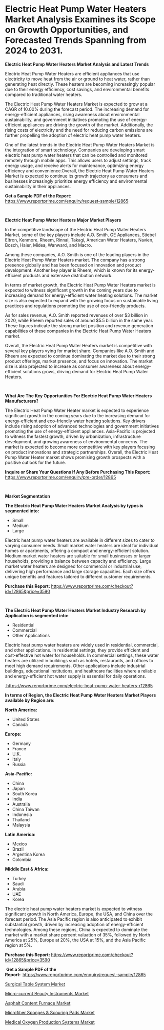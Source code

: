 <p><h1>Electric Heat Pump Water Heaters Market Analysis Examines its Scope on Growth Opportunities, and Forecasted Trends Spanning from 2024 to 2031.</h1></p><p><strong>Electric Heat Pump Water Heaters Market Analysis and Latest Trends</strong></p>
<p><p>Electric Heat Pump Water Heaters are efficient appliances that use electricity to move heat from the air or ground to heat water, rather than generating heat directly. These heaters are becoming increasingly popular due to their energy efficiency, cost savings, and environmental benefits compared to traditional water heaters.</p><p>The Electric Heat Pump Water Heaters Market is expected to grow at a CAGR of 10.00% during the forecast period. The increasing demand for energy-efficient appliances, rising awareness about environmental sustainability, and government initiatives promoting the use of energy-efficient appliances are driving the growth of the market. Additionally, the rising costs of electricity and the need for reducing carbon emissions are further propelling the adoption of electric heat pump water heaters.</p><p>One of the latest trends in the Electric Heat Pump Water Heaters Market is the integration of smart technology. Companies are developing smart electric heat pump water heaters that can be controlled and monitored remotely through mobile apps. This allows users to adjust settings, track energy usage, and receive alerts for maintenance, optimizing energy efficiency and convenience.Overall, the Electric Heat Pump Water Heaters Market is expected to continue its growth trajectory as consumers and businesses increasingly prioritize energy efficiency and environmental sustainability in their appliances.</p></p>
<p><strong>Get a Sample PDF of the Report:&nbsp;</strong> <a href="https://www.reportprime.com/enquiry/request-sample/12865">https://www.reportprime.com/enquiry/request-sample/12865</a></p>
<p>&nbsp;</p>
<p><strong>Electric Heat Pump Water Heaters Major Market Players</strong></p>
<p><p>In the competitive landscape of the Electric Heat Pump Water Heaters Market, some of the key players include A.O. Smith, GE Appliances, Stiebel Eltron, Kenmore, Rheem, Rinnai, Takagi, American Water Heaters, Navien, Bosch, Haier, Midea, Wanward, and Macro.</p><p>Among these companies, A.O. Smith is one of the leading players in the Electric Heat Pump Water Heaters market. The company has a strong presence globally and has been focused on innovation and product development. Another key player is Rheem, which is known for its energy-efficient products and extensive distribution network.</p><p>In terms of market growth, the Electric Heat Pump Water Heaters market is expected to witness significant growth in the coming years due to increasing demand for energy-efficient water heating solutions. The market size is also expected to expand with the growing focus on sustainable living practices and regulations promoting the use of eco-friendly products.</p><p>As for sales revenue, A.O. Smith reported revenues of over $3 billion in 2020, while Rheem reported sales of around $5.5 billion in the same year. These figures indicate the strong market position and revenue generation capabilities of these companies in the Electric Heat Pump Water Heaters market.</p><p>Overall, the Electric Heat Pump Water Heaters market is competitive with several key players vying for market share. Companies like A.O. Smith and Rheem are expected to continue dominating the market due to their strong product offerings, market presence, and focus on innovation. The market size is also projected to increase as consumer awareness about energy-efficient solutions grows, driving demand for Electric Heat Pump Water Heaters.</p></p>
<p>&nbsp;</p>
<p><strong>What Are The Key Opportunities For Electric Heat Pump Water Heaters Manufacturers?</strong></p>
<p><p>The Electric Heat Pump Water Heater market is expected to experience significant growth in the coming years due to the increasing demand for energy-efficient and eco-friendly water heating solutions. Key drivers include rising adoption of advanced technologies and government initiatives promoting the use of energy-efficient appliances. Asia-Pacific is projected to witness the fastest growth, driven by urbanization, infrastructure development, and growing awareness of environmental concerns. The market is expected to become more competitive with key players focusing on product innovations and strategic partnerships. Overall, the Electric Heat Pump Water Heater market shows promising growth prospects with a positive outlook for the future.</p></p>
<p><strong>Inquire or Share Your Questions If Any Before Purchasing This Report:</strong> <a href="https://www.reportprime.com/enquiry/pre-order/12865">https://www.reportprime.com/enquiry/pre-order/12865</a></p>
<p>&nbsp;</p>
<p><strong>Market Segmentation</strong></p>
<p><strong>The Electric Heat Pump Water Heaters Market Analysis by types is segmented into:</strong></p>
<p><ul><li>Small</li><li>Medium</li><li>Large</li></ul></p>
<p><p>Electric heat pump water heaters are available in different sizes to cater to varying consumer needs. Small market water heaters are ideal for individual homes or apartments, offering a compact and energy-efficient solution. Medium market water heaters are suitable for small businesses or larger households, providing a balance between capacity and efficiency. Large market water heaters are designed for commercial or industrial use, delivering high performance and large storage capacities. Each size offers unique benefits and features tailored to different customer requirements.</p></p>
<p><strong>Purchase this Report:&nbsp;</strong><a href="https://www.reportprime.com/checkout?id=12865&price=3590">https://www.reportprime.com/checkout?id=12865&price=3590</a></p>
<p>&nbsp;</p>
<p><strong>The Electric Heat Pump Water Heaters Market Industry Research by Application is segmented into:</strong></p>
<p><ul><li>Residential</li><li>Commercial</li><li>Other Applications</li></ul></p>
<p><p>Electric heat pump water heaters are widely used in residential, commercial, and other applications. In residential settings, they provide efficient and cost-effective hot water for households. In commercial settings, these water heaters are utilized in buildings such as hotels, restaurants, and offices to meet high demand requirements. Other applications include industrial buildings, educational institutions, and healthcare facilities where a reliable and energy-efficient hot water supply is essential for daily operations.</p></p>
<p><a href="https://www.reportprime.com/electric-heat-pump-water-heaters-r12865">&nbsp;https://www.reportprime.com/electric-heat-pump-water-heaters-r12865</a></p>
<p><strong>In terms of Region, the Electric Heat Pump Water Heaters Market Players available by Region are:</strong></p>
<p>
    <p> <strong> North America: </strong>
        <ul>
            <li>United States</li>
            <li>Canada</li>
        </ul>
        </p> 
    <p> <strong> Europe: </strong>
        <ul>
            <li>Germany</li>
            <li>France</li>
            <li>U.K.</li>
            <li>Italy</li>
            <li>Russia</li>
        </ul>
        </p> 
    <p> <strong> Asia-Pacific: </strong>
        <ul>
            <li>China</li>
            <li>Japan</li>
            <li>South Korea</li>
            <li>India</li>
            <li>Australia</li>
            <li>China Taiwan</li>
            <li>Indonesia</li>
            <li>Thailand</li>
            <li>Malaysia</li>
        </ul>
        </p> 
    <p> <strong> Latin America: </strong>
        <ul>
            <li>Mexico</li>
            <li>Brazil</li>
            <li>Argentina Korea</li>
            <li>Colombia</li>
        </ul>
        </p> 
    <p> <strong> Middle East & Africa: </strong>
        <ul>
            <li>Turkey</li>
            <li>Saudi</li>
            <li>Arabia</li>
            <li>UAE</li>
            <li>Korea</li>
        </ul>
    </p>
    </p>
<p><p>The electric heat pump water heaters market is expected to witness significant growth in North America, Europe, the USA, and China over the forecast period. The Asia Pacific region is also anticipated to exhibit substantial growth, driven by increasing adoption of energy-efficient technologies. Among these regions, China is expected to dominate the market with a market share percent valuation of 35%, followed by North America at 25%, Europe at 20%, the USA at 15%, and the Asia Pacific region at 5%.</p></p>
<p><strong>Purchase this Report: </strong><a href="https://www.reportprime.com/checkout?id=12865&price=3590">https://www.reportprime.com/checkout?id=12865&price=3590</a></p>
<p>&nbsp;<strong>Get a Sample PDF of the Report:&nbsp;&nbsp;</strong><a href="https://www.reportprime.com/enquiry/request-sample/12865">https://www.reportprime.com/enquiry/request-sample/12865</a></p>
<p><strong></strong></p>
<p><p><a href="https://medium.com/@brendamoreno1988/emerging-trends-in-surgical-table-system-market-global-outlook-and-future-prospects-from-2024-301deedffd6f">Surgical Table System Market</a></p><p><a href="https://issuu.com/reportprime-2/docs/micro-current-beauty-instruments-ma_fb4759a4f57461">Micro-current Beauty Instruments Market</a></p><p><a href="https://github.com/RickHolmes3/Market-Research-Report-List-6/blob/main/asphalt-content-furnace-market.md">Asphalt Content Furnace Market</a></p><p><a href="https://issuu.com/reportprime-2/docs/microfiber-sponges-scouring-pads-ma_68d95aaadae437">Microfiber Sponges & Scouring Pads Market</a></p><p><a href="https://medium.com/@sarahhopkins94/medical-oxygen-production-systems-market-industry-landscape-growth-trajectories-and-global-93c8e3354a73">Medical Oxygen Production Systems Market</a></p></p>